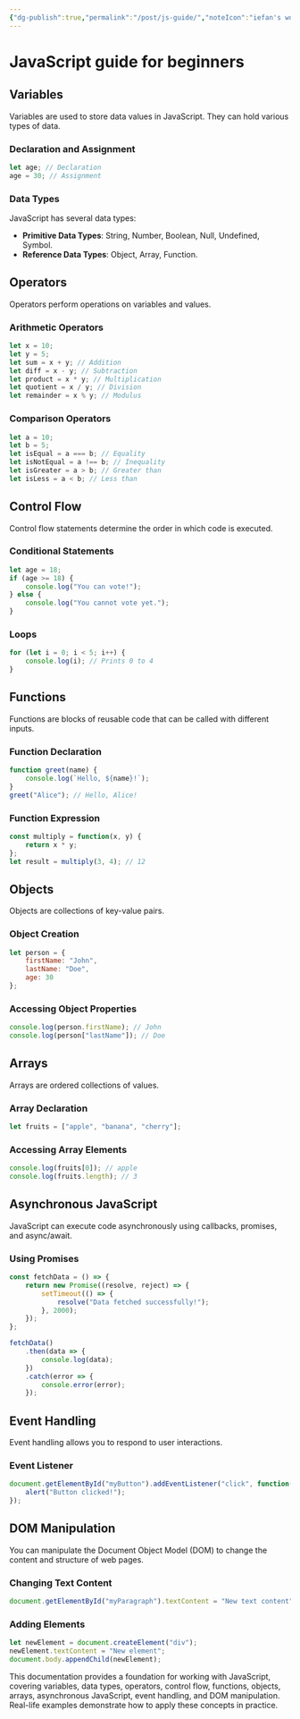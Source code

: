 ```yaml
---
{"dg-publish":true,"permalink":"/post/js-guide/","noteIcon":"iefan's workshop"}
---
```


# JavaScript guide for beginners
## Variables
Variables are used to store data values in JavaScript. They can hold various types of data.

### Declaration and Assignment
```javascript
let age; // Declaration
age = 30; // Assignment
```

### Data Types
JavaScript has several data types:
- **Primitive Data Types**: String, Number, Boolean, Null, Undefined, Symbol.
- **Reference Data Types**: Object, Array, Function.

## Operators
Operators perform operations on variables and values.

### Arithmetic Operators
```javascript
let x = 10;
let y = 5;
let sum = x + y; // Addition
let diff = x - y; // Subtraction
let product = x * y; // Multiplication
let quotient = x / y; // Division
let remainder = x % y; // Modulus
```

### Comparison Operators
```javascript
let a = 10;
let b = 5;
let isEqual = a === b; // Equality
let isNotEqual = a !== b; // Inequality
let isGreater = a > b; // Greater than
let isLess = a < b; // Less than
```

## Control Flow
Control flow statements determine the order in which code is executed.

### Conditional Statements
```javascript
let age = 18;
if (age >= 18) {
    console.log("You can vote!");
} else {
    console.log("You cannot vote yet.");
}
```

### Loops
```javascript
for (let i = 0; i < 5; i++) {
    console.log(i); // Prints 0 to 4
}
```

## Functions
Functions are blocks of reusable code that can be called with different inputs.

### Function Declaration
```javascript
function greet(name) {
    console.log(`Hello, ${name}!`);
}
greet("Alice"); // Hello, Alice!
```

### Function Expression
```javascript
const multiply = function(x, y) {
    return x * y;
};
let result = multiply(3, 4); // 12
```

## Objects
Objects are collections of key-value pairs.

### Object Creation
```javascript
let person = {
    firstName: "John",
    lastName: "Doe",
    age: 30
};
```

### Accessing Object Properties
```javascript
console.log(person.firstName); // John
console.log(person["lastName"]); // Doe
```

## Arrays
Arrays are ordered collections of values.

### Array Declaration
```javascript
let fruits = ["apple", "banana", "cherry"];
```

### Accessing Array Elements
```javascript
console.log(fruits[0]); // apple
console.log(fruits.length); // 3
```

## Asynchronous JavaScript
JavaScript can execute code asynchronously using callbacks, promises, and async/await.

### Using Promises
```javascript
const fetchData = () => {
    return new Promise((resolve, reject) => {
        setTimeout(() => {
            resolve("Data fetched successfully!");
        }, 2000);
    });
};

fetchData()
    .then(data => {
        console.log(data);
    })
    .catch(error => {
        console.error(error);
    });
```

## Event Handling
Event handling allows you to respond to user interactions.

### Event Listener
```javascript
document.getElementById("myButton").addEventListener("click", function() {
    alert("Button clicked!");
});
```

## DOM Manipulation
You can manipulate the Document Object Model (DOM) to change the content and structure of web pages.

### Changing Text Content
```javascript
document.getElementById("myParagraph").textContent = "New text content";
```

### Adding Elements
```javascript
let newElement = document.createElement("div");
newElement.textContent = "New element";
document.body.appendChild(newElement);
```

This documentation provides a foundation for working with JavaScript, covering variables, data types, operators, control flow, functions, objects, arrays, asynchronous JavaScript, event handling, and DOM manipulation. Real-life examples demonstrate how to apply these concepts in practice.